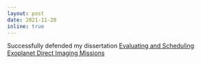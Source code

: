 ```yaml
---
layout: post
date: 2021-11-20
inline: true
---
```


Successfully defended my dissertation [Evaluating and Scheduling Exoplanet Direct Imaging Missions](assets/pdf/Keithly_DissertationNov25.pdf)
